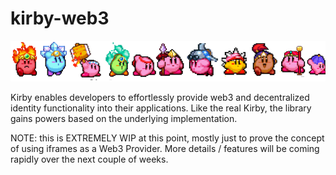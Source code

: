 # kirby-web3

![Kirby Forms](/docs/kirby-forms.png)

Kirby enables developers to effortlessly provide web3 and decentralized identity functionality into their applications. Like the real Kirby, the library gains powers based on the underlying implementation.

NOTE: this is EXTREMELY WIP at this point, mostly just to prove the concept of using iframes as a Web3 Provider. More details / features will be coming rapidly over the next couple of weeks.
